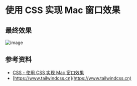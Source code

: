 # 使用 CSS 实现 Mac 窗口效果

## 最终效果

![image](https://liuyuhe666.github.io/picx-images-hosting/image.8dwrhholvo.webp)

## 参考资料
- [CSS - 使用 CSS 实现 Mac 窗口效果](https://www.wdbyte.com/2018/08/html-css/css-mac-window/)
- [https://www.tailwindcss.cn](https://www.tailwindcss.cn)
